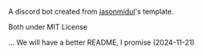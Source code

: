A discord bot created from [jasonmidul](https://github.com/jasonmidul)'s template.

Both under MIT License


... We will have a better README, I promise (2024-11-21)